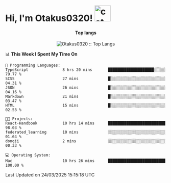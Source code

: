 <h1> Hi, I'm Otakus0320! <img src="https://media.giphy.com/media/mGcNjsfWAjY5AEZNw6/giphy.gif" width="50" alt="cat"></h1>

<h4 align="center">Top langs</h4>

<p align="center"><img src="https://github-readme-stats.vercel.app/api/top-langs/?username=Otakus0320&langs_count=10&theme=tokyonight&layout=compact&timestamp={{random_number}}" alt="Otakus0320 :: Top Langs" /></p>

<!--START_SECTION:waka-->
📊 **This Week I Spent My Time On** 

```text
💬 Programming Languages: 
TypeScript               8 hrs 20 mins       ████████████████████░░░░░   79.77 % 
SCSS                     27 mins             █░░░░░░░░░░░░░░░░░░░░░░░░   04.31 % 
JSON                     26 mins             █░░░░░░░░░░░░░░░░░░░░░░░░   04.16 % 
Markdown                 21 mins             █░░░░░░░░░░░░░░░░░░░░░░░░   03.47 % 
HTML                     15 mins             █░░░░░░░░░░░░░░░░░░░░░░░░   02.53 % 

🐱‍💻 Projects: 
React-Handbook           10 hrs 14 mins      █████████████████████████   98.03 % 
federated_learning       10 mins             ░░░░░░░░░░░░░░░░░░░░░░░░░   01.64 % 
dongji                   2 mins              ░░░░░░░░░░░░░░░░░░░░░░░░░   00.33 % 

💻 Operating System: 
Mac                      10 hrs 26 mins      █████████████████████████   100.00 % 
```


 Last Updated on 24/03/2025 15:15:18 UTC
<!--END_SECTION:waka-->

